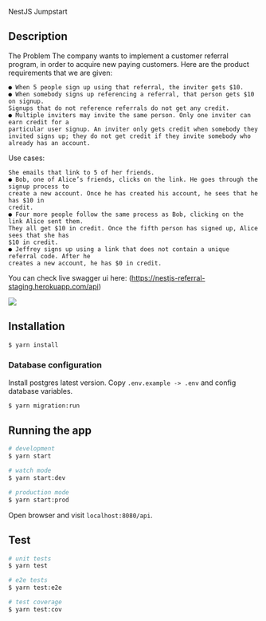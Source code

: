 NestJS Jumpstart

## Description
The Problem
The company wants to implement a customer referral program, in order to acquire new paying customers. Here are the product requirements that we are given:
```● An existing user can create a referral to invite people, via a shareable sign-up link that contains a unique code
● When 5 people sign up using that referral, the inviter gets $10.
● When somebody signs up referencing a referral, that person gets $10 on signup.
Signups that do not reference referrals do not get any credit.
● Multiple inviters may invite the same person. Only one inviter can earn credit for a
particular user signup. An inviter only gets credit when somebody they invited signs up; they do not get credit if they invite somebody who already has an account.
```
Use cases:
```● Alice, an existing user, creates a referral. She gets a link that has a unique code in it.
She emails that link to 5 of her friends.
● Bob, one of Alice’s friends, clicks on the link. He goes through the signup process to
create a new account. Once he has created his account, he sees that he has $10 in
credit.
● Four more people follow the same process as Bob, clicking on the link Alice sent them.
They all get $10 in credit. Once the fifth person has signed up, Alice sees that she has
$10 in credit.
● Jeffrey signs up using a link that does not contain a unique referral code. After he
creates a new account, he has $0 in credit.
```

You can check live swagger ui here: (https://nestjs-referral-staging.herokuapp.com/api)

<img src="https://p47.f4.n0.cdn.getcloudapp.com/items/5zuXNZKN/Image%202020-06-25%20at%206.10.03%20AM.png">

## Installation

```bash
$ yarn install
```
### Database configuration
Install postgres latest version. Copy `.env.example -> .env` and config database variables.

```bash
$ yarn migration:run
```

## Running the app

```bash
# development
$ yarn start

# watch mode
$ yarn start:dev

# production mode
$ yarn start:prod
```

Open browser and visit `localhost:8080/api`.

## Test

```bash
# unit tests
$ yarn test

# e2e tests
$ yarn test:e2e

# test coverage
$ yarn test:cov
```
